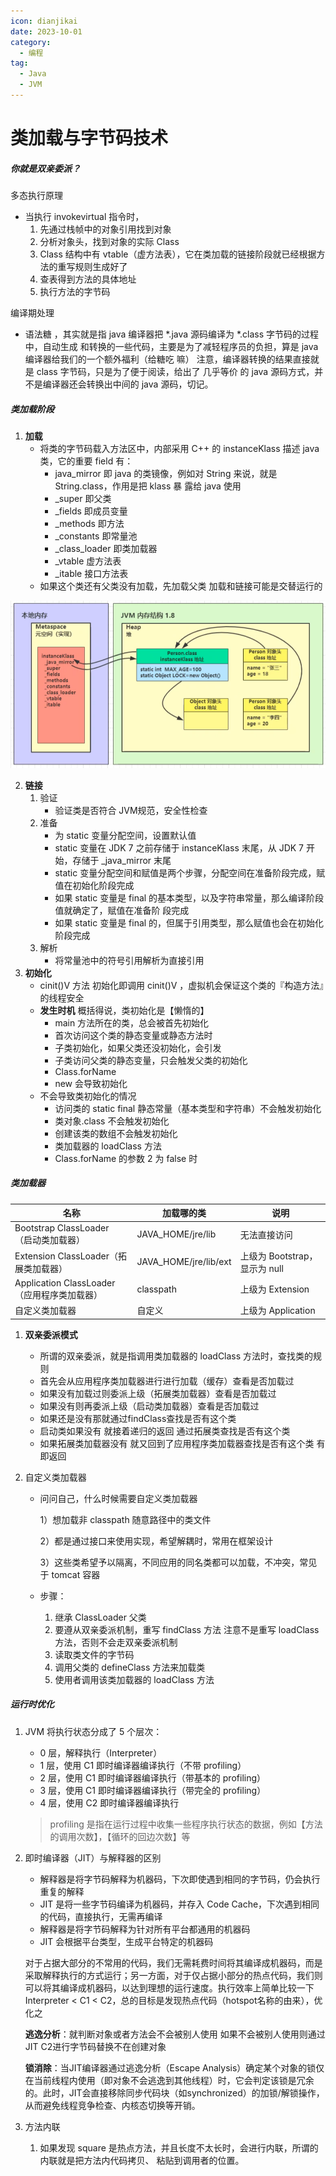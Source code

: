 ```yaml
---
icon: dianjikai
date: 2023-10-01
category:
  - 编程
tag:
  - Java
  - JVM
---
```

# 类加载与字节码技术
##### 你就是双亲委派？
<!-- more -->

多态执行原理

- 当执行 invokevirtual 指令时， 
  1. 先通过栈帧中的对象引用找到对象 
  2. 分析对象头，找到对象的实际 Class 
  3. Class 结构中有 vtable（虚方法表），它在类加载的链接阶段就已经根据方法的重写规则生成好了 
  4. 查表得到方法的具体地址 
  5. 执行方法的字节码

编译期处理

- 语法糖 ，其实就是指 java 编译器把 *.java 源码编译为 *.class 字节码的过程中，自动生成 和转换的一些代码，主要是为了减轻程序员的负担，算是 java 编译器给我们的一个额外福利（给糖吃 嘛） 注意，编译器转换的结果直接就是 class 字节码，只是为了便于阅读，给出了 几乎等价 的 java 源码方式，并 不是编译器还会转换出中间的 java 源码，切记。

##### 类加载阶段

1. **加载**
   - 将类的字节码载入方法区中，内部采用 C++ 的 instanceKlass 描述 java 类，它的重要 field 有： 
     - java_mirror 即 java 的类镜像，例如对 String 来说，就是 String.class，作用是把 klass 暴 露给 java 使用 
     - _super 即父类 
     - _fields 即成员变量 
     - _methods 即方法 
     - _constants 即常量池 
     - _class_loader 即类加载器 
     - _vtable 虚方法表 
     - _itable 接口方法表 
   - 如果这个类还有父类没有加载，先加载父类   加载和链接可能是交替运行的

![](../img/jvm2.png)



2. **链接**
   1. 验证
      - 验证类是否符合 JVM规范，安全性检查 
   2. 准备
      - 为 static 变量分配空间，设置默认值 
      - static 变量在 JDK 7 之前存储于 instanceKlass 末尾，从 JDK 7 开始，存储于 _java_mirror 末尾 
      - static 变量分配空间和赋值是两个步骤，分配空间在准备阶段完成，赋值在初始化阶段完成 
      - 如果 static 变量是 final 的基本类型，以及字符串常量，那么编译阶段值就确定了，赋值在准备阶 段完成 
      - 如果 static 变量是 final 的，但属于引用类型，那么赋值也会在初始化阶段完成
   3. 解析
      - 将常量池中的符号引用解析为直接引用
3. **初始化**
   - cinit()V 方法   初始化即调用 cinit()V ，虚拟机会保证这个类的『构造方法』的线程安全
   - **发生时机** 概括得说，类初始化是【懒惰的】 
     - main 方法所在的类，总会被首先初始化 
     - 首次访问这个类的静态变量或静态方法时 
     - 子类初始化，如果父类还没初始化，会引发 
     - 子类访问父类的静态变量，只会触发父类的初始化 
     - Class.forName 
     - new 会导致初始化 
   - 不会导致类初始化的情况 
     - 访问类的 static final 静态常量（基本类型和字符串）不会触发初始化 
     - 类对象.class 不会触发初始化 
     - 创建该类的数组不会触发初始化 
     - 类加载器的 loadClass 方法 
     - Class.forName 的参数 2 为 false 时

##### 类加载器

| **名称**                                     | **加载哪的类**        | **说明**                      |
| -------------------------------------------- | --------------------- | ----------------------------- |
| Bootstrap ClassLoader （启动类加载器）       | JAVA_HOME/jre/lib     | 无法直接访问                  |
| Extension ClassLoader（拓展类加载器）        | JAVA_HOME/jre/lib/ext | 上级为 Bootstrap，显示为 null |
| Application ClassLoader （应用程序类加载器） | classpath             | 上级为 Extension              |
| 自定义类加载器                               | 自定义                | 上级为 Application            |

1. **双亲委派模式** 

   - 所谓的双亲委派，就是指调用类加载器的 loadClass 方法时，查找类的规则
   - 首先会从应用程序类加载器进行进行加载（缓存）查看是否加载过
   - 如果没有加载过则委派上级（拓展类加载器）查看是否加载过
   - 如果没有则再委派上级（启动类加载器）查看是否加载过
   - 如果还是没有那就通过findClass查找是否有这个类
   - 启动类如果没有  就接着递归的返回 通过拓展类查找是否有这个类
   - 如果拓展类加载器没有  就又回到了应用程序类加载器查找是否有这个类  有即返回

2. 自定义类加载器

   - 问问自己，什么时候需要自定义类加载器 

     1）想加载非 classpath 随意路径中的类文件 

     2）都是通过接口来使用实现，希望解耦时，常用在框架设计 

     3）这些类希望予以隔离，不同应用的同名类都可以加载，不冲突，常见于 tomcat 容器

   - 步骤： 

     1. 继承 ClassLoader 父类 
     2. 要遵从双亲委派机制，重写 findClass 方法 注意不是重写 loadClass 方法，否则不会走双亲委派机制
     3. 读取类文件的字节码 
     4. 调用父类的 defineClass 方法来加载类 
     5. 使用者调用该类加载器的 loadClass 方法



##### 运行时优化

1. JVM 将执行状态分成了 5 个层次： 

   - 0 层，解释执行（Interpreter） 
   - 1 层，使用 C1 即时编译器编译执行（不带 profiling） 
   - 2 层，使用 C1 即时编译器编译执行（带基本的 profiling） 
   - 3 层，使用 C1 即时编译器编译执行（带完全的 profiling） 
   - 4 层，使用 C2 即时编译器编译执行 

   > profiling 是指在运行过程中收集一些程序执行状态的数据，例如【方法的调用次数】，【循环的回边次数】等 

2. 即时编译器（JIT）与解释器的区别

   - 解释器是将字节码解释为机器码，下次即使遇到相同的字节码，仍会执行重复的解释 
   - JIT 是将一些字节码编译为机器码，并存入 Code Cache，下次遇到相同的代码，直接执行，无需再编译 
   - 解释器是将字节码解释为针对所有平台都通用的机器码 
   - JIT 会根据平台类型，生成平台特定的机器码

   对于占据大部分的不常用的代码，我们无需耗费时间将其编译成机器码，而是采取解释执行的方式运行；另一方面，对于仅占据小部分的热点代码，我们则可以将其编译成机器码，以达到理想的运行速度。执行效率上简单比较一下 Interpreter < C1 < C2，总的目标是发现热点代码（hotspot名称的由来），优化之

   **逃逸分析**：就判断对象或者方法会不会被别人使用  如果不会被别人使用则通过JIT   C2进行字节码替换不在创建对象 

   **锁消除**：当JIT编译器通过逃逸分析（Escape Analysis）确定某个对象的锁仅在当前线程内使用（即对象不会逃逸到其他线程）时，它会判定该锁是冗余的。此时，JIT会直接移除同步代码块（如synchronized）的加锁/解锁操作，从而避免线程竞争检查、内核态切换等开销。

3. 方法内联

   1. 如果发现 square 是热点方法，并且长度不太长时，会进行内联，所谓的内联就是把方法内代码拷贝、 粘贴到调用者的位置。